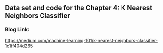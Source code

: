 ## Data set and code for the Chapter 4: K Nearest Neighbors Classifier ##

### Blog Link: ###
https://medium.com/machine-learning-101/k-nearest-neighbors-classifier-1c1ff404d265
